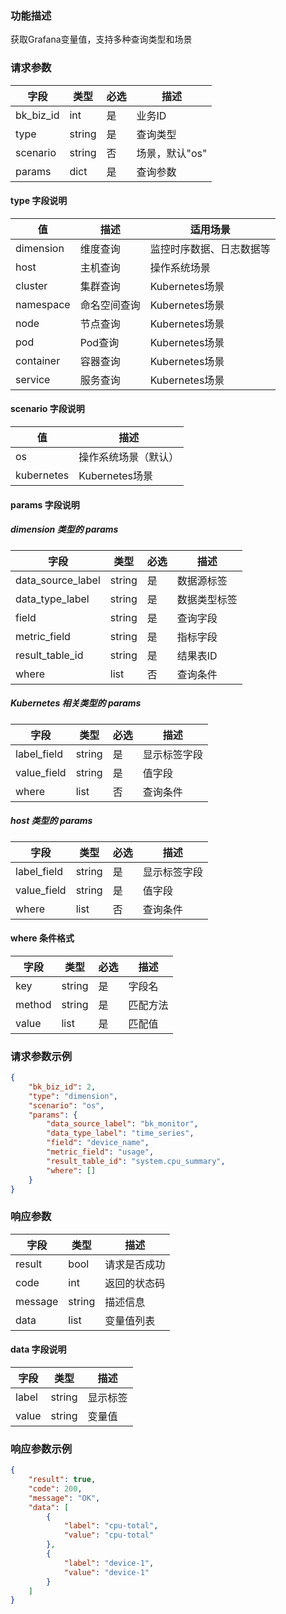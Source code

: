 ### 功能描述

获取Grafana变量值，支持多种查询类型和场景

### 请求参数

| 字段      | 类型   | 必选 | 描述           |
| --------- | ------ | ---- | -------------- |
| bk_biz_id | int    | 是   | 业务ID         |
| type      | string | 是   | 查询类型       |
| scenario  | string | 否   | 场景，默认"os" |
| params    | dict   | 是   | 查询参数       |

#### type 字段说明

| 值        | 描述         | 适用场景                 |
| --------- | ------------ | ------------------------ |
| dimension | 维度查询     | 监控时序数据、日志数据等 |
| host      | 主机查询     | 操作系统场景             |
| cluster   | 集群查询     | Kubernetes场景           |
| namespace | 命名空间查询 | Kubernetes场景           |
| node      | 节点查询     | Kubernetes场景           |
| pod       | Pod查询      | Kubernetes场景           |
| container | 容器查询     | Kubernetes场景           |
| service   | 服务查询     | Kubernetes场景           |

#### scenario 字段说明

| 值         | 描述                 |
| ---------- | -------------------- |
| os         | 操作系统场景（默认） |
| kubernetes | Kubernetes场景       |

#### params 字段说明

##### dimension 类型的 params

| 字段              | 类型   | 必选 | 描述         |
| ----------------- | ------ | ---- | ------------ |
| data_source_label | string | 是   | 数据源标签   |
| data_type_label   | string | 是   | 数据类型标签 |
| field             | string | 是   | 查询字段     |
| metric_field      | string | 是   | 指标字段     |
| result_table_id   | string | 是   | 结果表ID     |
| where             | list   | 否   | 查询条件     |

##### Kubernetes 相关类型的 params

| 字段        | 类型   | 必选 | 描述         |
| ----------- | ------ | ---- | ------------ |
| label_field | string | 是   | 显示标签字段 |
| value_field | string | 是   | 值字段       |
| where       | list   | 否   | 查询条件     |

##### host 类型的 params

| 字段        | 类型   | 必选 | 描述         |
| ----------- | ------ | ---- | ------------ |
| label_field | string | 是   | 显示标签字段 |
| value_field | string | 是   | 值字段       |
| where       | list   | 否   | 查询条件     |

#### where 条件格式

| 字段   | 类型   | 必选 | 描述     |
| ------ | ------ | ---- | -------- |
| key    | string | 是   | 字段名   |
| method | string | 是   | 匹配方法 |
| value  | list   | 是   | 匹配值   |

### 请求参数示例

```json
{
    "bk_biz_id": 2,
    "type": "dimension",
    "scenario": "os",
    "params": {
        "data_source_label": "bk_monitor",
        "data_type_label": "time_series",
        "field": "device_name",
        "metric_field": "usage",
        "result_table_id": "system.cpu_summary",
        "where": []
    }
}
```

### 响应参数

| 字段    | 类型   | 描述         |
| ------- | ------ | ------------ |
| result  | bool   | 请求是否成功 |
| code    | int    | 返回的状态码 |
| message | string | 描述信息     |
| data    | list   | 变量值列表   |

#### data 字段说明

| 字段  | 类型   | 描述     |
| ----- | ------ | -------- |
| label | string | 显示标签 |
| value | string | 变量值   |

### 响应参数示例

```json
{
    "result": true,
    "code": 200,
    "message": "OK",
    "data": [
        {
            "label": "cpu-total",
            "value": "cpu-total"
        },
        {
            "label": "device-1",
            "value": "device-1"
        }
    ]
}
```

